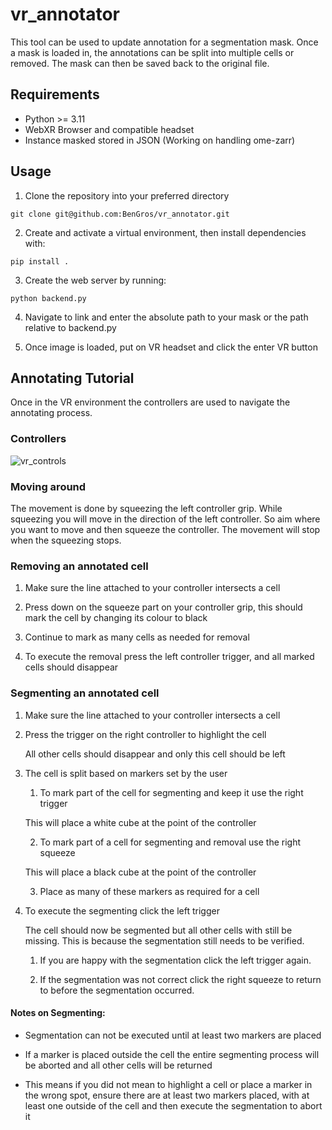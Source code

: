 # vr_annotator

This tool can be used to update annotation for a segmentation mask. Once a mask
is loaded in, the annotations can be split into multiple cells or removed. The mask
can then be saved back to the original file.

## Requirements

- Python >= 3.11
- WebXR Browser and compatible headset
- Instance masked stored in JSON (Working on handling ome-zarr)

## Usage

1. Clone the repository into your preferred directory

```
git clone git@github.com:BenGros/vr_annotator.git
```

2. Create and activate a virtual environment, then install dependencies with:

```
pip install .
```

3. Create the web server by running:

```
python backend.py
```

4. Navigate to link and enter the absolute path to your mask or the path relative to backend.py

5. Once image is loaded, put on VR headset and click the enter VR button

## Annotating Tutorial

Once in the VR environment the controllers are used to navigate the annotating process.

### Controllers
![vr_controls](https://github.com/user-attachments/assets/4c3ac0d7-7063-48a6-bfeb-c3ca892058ec)
### Moving around

The movement is done by squeezing the left controller grip. While squeezing you will move in
the direction of the left controller. So aim where you want to move and then squeeze the controller.
The movement will stop when the squeezing stops.

### Removing an annotated cell

1. Make sure the line attached to your controller intersects a cell

2. Press down on the squeeze part on your controller grip, this should mark the cell by changing its colour to black

3. Continue to mark as many cells as needed for removal

4. To execute the removal press the left controller trigger, and all marked cells should disappear

### Segmenting an annotated cell

1. Make sure the line attached to your controller intersects a cell

2. Press the trigger on the right controller to highlight the cell

   All other cells should disappear and only this cell should be left

3. The cell is split based on markers set by the user

   1. To mark part of the cell for segmenting and keep it use the right trigger

   This will place a white cube at the point of the controller

   2. To mark part of a cell for segmenting and removal use the right squeeze

   This will place a black cube at the point of the controller

   3. Place as many of these markers as required for a cell

4. To execute the segmenting click the left trigger

   The cell should now be segmented but all other cells with still be missing.
   This is because the segmentation still needs to be verified.

   1. If you are happy with the segmentation click the left trigger again.

   2. If the segmentation was not correct click the right squeeze to return to before the segmentation occurred.

#### Notes on Segmenting:

- Segmentation can not be executed until at least two markers are placed

- If a marker is placed outside the cell the entire segmenting process will be aborted and all other cells will be returned

- This means if you did not mean to highlight a cell or place a marker in the wrong spot, ensure there are at least two
  markers placed, with at least one outside of the cell and then execute the segmentation to abort it
